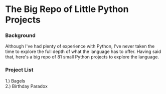 # The Big Repo of Little Python Projects

### Background

Although I've had plenty of experience with Python, I've never taken the time to explore the full depth of what the 
language has to offer. Having said that, here's a big repo of 81 small Python projects to explore the language.

### Project List
1.) Bagels <br>
2.) Birthday Paradox <br>
